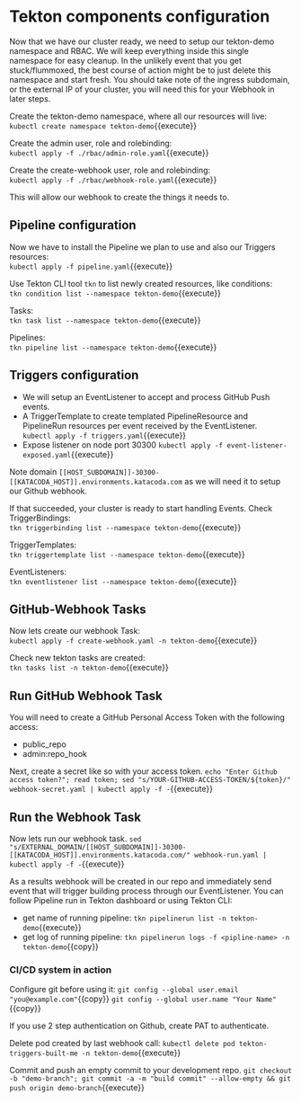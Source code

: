   

# Tekton components configuration
Now that we have our cluster ready, we need to setup our tekton-demo namespace and RBAC. We will keep everything inside this single namespace for easy cleanup. In the unlikely event that you get stuck/flummoxed, the best course of action might be to just delete this namespace and start fresh. You should take note of the ingress subdomain, or the external IP of your cluster, you will need this for your Webhook in later steps.

Create the tekton-demo namespace, where all our resources will live:  
`kubectl create namespace tekton-demo`{{execute}}

Create the admin user, role and rolebinding:  
`kubectl apply -f ./rbac/admin-role.yaml`{{execute}}

Create the create-webhook user, role and rolebinding:  
`kubectl apply -f ./rbac/webhook-role.yaml`{{execute}}  

This will allow our webhook to create the things it needs to.


## Pipeline configuration
Now we have to install the Pipeline we plan to use and also our Triggers resources:  
`kubectl apply -f pipeline.yaml`{{execute}}  

Use Tekton CLI tool `tkn` to list newly created resources, like conditions:  
`tkn condition list --namespace tekton-demo`{{execute}}

Tasks:  
`tkn task list --namespace tekton-demo`{{execute}}  

Pipelines:  
`tkn pipeline list --namespace tekton-demo`{{execute}}  

  
## Triggers configuration
- We will setup an EventListener to accept and process GitHub Push events.
- A TriggerTemplate to create templated PipelineResource and PipelineRun resources per event received by the EventListener.  
  `kubectl apply -f triggers.yaml`{{execute}}
- Expose listener on node port 30300
  `kubectl apply -f event-listener-exposed.yaml`{{execute}}

Note domain `[[HOST_SUBDOMAIN]]-30300-[[KATACODA_HOST]].environments.katacoda.com` as we will need it to setup our Github webhook.

If that succeeded, your cluster is ready to start handling Events. Check TriggerBindings:  
`tkn triggerbinding list --namespace tekton-demo`{{execute}}  

TriggerTemplates:  
`tkn triggertemplate list --namespace tekton-demo`{{execute}}  

EventListeners:  
`tkn eventlistener list --namespace tekton-demo`{{execute}}  

  
## GitHub-Webhook Tasks
Now lets create our webhook Task:  
`kubectl apply -f create-webhook.yaml -n tekton-demo`{{execute}}  

Check new tekton tasks are created:  
`tkn tasks list -n tekton-demo`{{execute}}  

  
## Run GitHub Webhook Task
You will need to create a GitHub Personal Access Token with the following access:
- public_repo
- admin:repo_hook

Next, create a secret like so with your access token.
`echo "Enter Github access token?"; read token; sed "s/YOUR-GITHUB-ACCESS-TOKEN/${token}/" webhook-secret.yaml | kubectl apply -f -`{{execute}}

## Run the Webhook Task
Now lets run our webhook task.
`sed "s/EXTERNAL_DOMAIN/[[HOST_SUBDOMAIN]]-30300-[[KATACODA_HOST]].environments.katacoda.com/" webhook-run.yaml | kubectl apply -f -`{{execute}}

As a results webhook will be created in our repo and immediately send event that will trigger building process through our EventListener. You can follow Pipeline run in Tekton dashboard or using Tekton CLI:  
- get name of running pipeline: `tkn pipelinerun list -n tekton-demo`{{execute}}
- get log of running pipeline: `tkn pipelinerun logs -f <pipline-name> -n tekton-demo`{{copy}}
  
### CI/CD system in action
Configure git before using it:
`git config --global user.email "you@example.com"`{{copy}}
`git config --global user.name "Your Name"`{{copy}}

If you use 2 step authentication on Github, create PAT to authenticate.

Delete pod created by last webhook call: `kubectl delete pod tekton-triggers-built-me -n tekton-demo`{{execute}}

Commit and push an empty commit to your development repo. 
`git checkout -b "demo-branch"; git commit -a -m "build commit" --allow-empty && git push origin demo-branch`{{execute}}